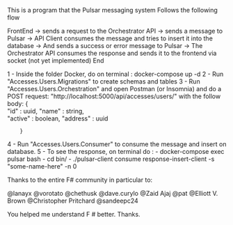 
This is a program that the Pulsar messaging system
Follows the following flow

FrontEnd -> 
  sends a request to the Orchestrator API -> 
  sends a message to Pulsar -> 
  API Client consumes the message and tries to insert it into the database -> 
  And sends a success or error message to Pulsar -> 
  The Orchestrator API consumes the response and sends it to the frontend via socket (not yet implemented)
End

1 - Inside the folder Docker, do on terminal : docker-compose up -d
2 - Run "Accesses.Users.Migrations" to create schemas and tables
3 - Run "Accesses.Users.Orchestration"  and open Postman (or Insomnia) and
        do a POST request: "http://localhost:5000/api/accesses/users/" with the follow body:
        {   	
            "id" : uuid,
            "name" : string,	
            "active" : boolean,
            "address" : uuid

        }
4 - Run "Accesses.Users.Consumer" to consume the message and insert on database.
5 - To see the response, on terminal do :
     - docker-compose exec pulsar bash
     - cd bin/
     - ./pulsar-client consume response-insert-client -s "some-name-here" -n 0

    

Thanks to the entire F# community in particular to:

@lanayx 
@vorotato 
@chethusk 
@dave.curylo 
@Zaid Ajaj 
@pat 
@Elliott V. Brown 
@Christopher Pritchard 
@sandeepc24 

You helped me understand F # better.
Thanks.